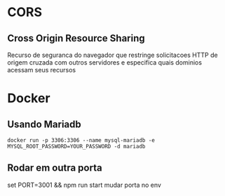 # CORS
## Cross Origin Resource Sharing

Recurso de seguranca do navegador que restringe solicitacoes HTTP de origem 
cruzada com outros servidores e especifica quais dominios acessam seus recursos

# Docker  
## Usando Mariadb
```docker run -p 3306:3306 --name mysql-mariadb -e MYSQL_ROOT_PASSWORD=YOUR_PASSWORD -d mariadb```

## Rodar em outra porta
set PORT=3001 && npm run start
mudar porta no env
